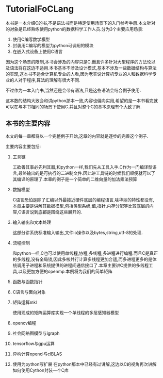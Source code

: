# TutorialFoCLang

本书是一本介绍C的书,不是语法书而是特定使用场景下的入门参考手册.本文针对的对象是已经熟练使用python的数据科学工作人员.分为3个主要应用场景:

1. 使用C编写数学模型
2. 封装用C编写的模型为python可调用的模块
3. 在嵌入式设备上使用C语言

因为这个场景的限制,本书会涉及的内容只是C.而且许多针对大型程序的方法论以及语法将在这边不适用.本书基本不涉及设计模式,基本不涉及一些数据结构与算法的实现,这本书不适合计算机专业的人看,因为老实说计算机专业的人和数据科学专业的人对于程序,算法的理解有很大不同.

不过作为一本入门书,当然还是会带有语法,只是这些语法会结合例子使用.

这本数的结构大致会和讲python那本一致,内容也偏向实用,希望的是一本书看完就可以在与本书相同的场景下使用C.并且对整个C的基本原理有个大致了解.

## 本书的主要内容

本文的每一章都将以一个完整例子开始,这章的内容就是逐步的完善这个例子.


主要内容主要包括:

1. 工具链
    
    工欲善其事必先利其器,和python一样,我们先从工具入手.C作为一门编译型语言,最终输出的是可执行的二进制文件.因此讲工具链的时候我们顺便就可以了其编译的原理了.本章的例子是一个简单的二维向量的加法乘法预算

2. 数据模型

    C语言恐怕是除了汇编以外最接近硬件底层的编程语言,啥华丽的特性都没有,本章主要是讲解其数据模型,包括类型系统,值,指针,内存分配等比较底层的内容,C语言说到底都是围绕这些展开的.

3. 输入输出和文本处理

    这部分讲系统标准输入输出,文件io操作以及bytes,string,utf-8的处理.

4. 流程控制

    和python一样,C也可以使用单线程,协程,多线程,多进程进行编程.而且C是真正的多线程,没有全局锁,因此多核并行计算多线程更加合适,而多进程更多的是体统调用子进程和系统提供的进程间通信接口了.本章主要讲C提供的多线程工具,以及更加方便的openmp.本例将为我们的简单矩阵

5. 函数与函数指针

6. C语言与面向对象

7. 矩阵运算mkl

    使用现成的矩阵运算库实现一个单线程的多层感知器模型
    
8. opencv编程
9. 社会网络图模型与igraph
10. tensorflow与gpu运算
11. 异构计算opencl与clBLAS
12. 使用为python写扩展
    在python那本中已经有过讲解,这边以C的视角再次讲解如何使用Cython封装一个C库